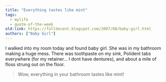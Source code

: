 ```yaml
---
title: "Everything tastes like mint"
tags: 
  - mylife	
  - quote-of-the-week
old-link: https://fulldecent.blogspot.com/2007/08/baby-girl.html
authors: ["Baby Girl"]
---
```


I walked into my room today and found baby girl. She was in my bathroom making a huge mess. There was toothpaste on my sink, Polident tabs everywhere (for my retainer... I dont have dentures), and about a mile of floss strung out on the floor.

> Wow, everything in your bathroom tastes like mint!
